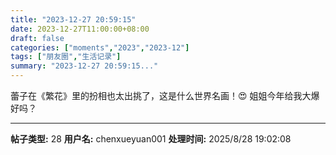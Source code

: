 ```yaml
---
title: "2023-12-27 20:59:15"
date: 2023-12-27T11:00:00+08:00
draft: false
categories: ["moments","2023","2023-12"]
tags: ["朋友圈","生活记录"]
summary: "2023-12-27 20:59:15..."
---
```


蕾子在《繁花》里的扮相也太出挑了，这是什么世界名画！😍 姐姐今年给我大爆好吗？

---

**帖子类型:** 28
**用户名:** chenxueyuan001
**处理时间:** 2025/8/28 19:02:08